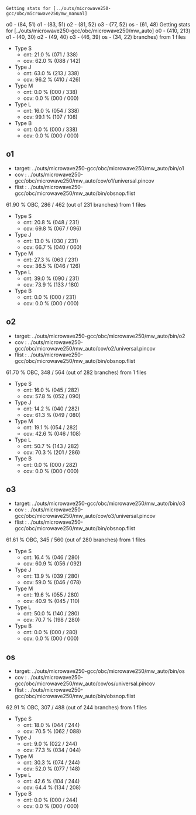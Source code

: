 	Getting stats for [../outs/microwave250-gcc/obc/microwave250/mw_manual]
o0 - (84, 51)
o1 - (83, 51)
o2 - (81, 52)
o3 - (77, 52)
os - (61, 48)
	Getting stats for [../outs/microwave250-gcc/obc/microwave250/mw_auto]
o0 - (410, 213)
o1 - (40, 30)
o2 - (49, 40)
o3 - (46, 39)
os - (34, 22)
 branches) from 1 files

- Type S
	- cnt: 21.0 % (071 / 338)
	- cov: 62.0 % (088 / 142)
- Type J
	- cnt: 63.0 % (213 / 338)
	- cov: 96.2 % (410 / 426)
- Type M
	- cnt: 0.0 % (000 / 338)
	- cov: 0.0 % (000 / 000)
- Type L
	- cnt: 16.0 % (054 / 338)
	- cov: 99.1 % (107 / 108)
- Type B
	- cnt: 0.0 % (000 / 338)
	- cov: 0.0 % (000 / 000)


o1
--

- target: ../outs/microwave250-gcc/obc/microwave250/mw_auto/bin/o1
- cov   : ../outs/microwave250-gcc/obc/microwave250/mw_auto/cov/o1/universal.pincov
- flist : ../outs/microwave250-gcc/obc/microwave250/mw_auto/bin/obsnop.flist

61.90 % OBC, 286 / 462 (out of 231 branches) from 1 files

- Type S
	- cnt: 20.8 % (048 / 231)
	- cov: 69.8 % (067 / 096)
- Type J
	- cnt: 13.0 % (030 / 231)
	- cov: 66.7 % (040 / 060)
- Type M
	- cnt: 27.3 % (063 / 231)
	- cov: 36.5 % (046 / 126)
- Type L
	- cnt: 39.0 % (090 / 231)
	- cov: 73.9 % (133 / 180)
- Type B
	- cnt: 0.0 % (000 / 231)
	- cov: 0.0 % (000 / 000)


o2
--

- target: ../outs/microwave250-gcc/obc/microwave250/mw_auto/bin/o2
- cov   : ../outs/microwave250-gcc/obc/microwave250/mw_auto/cov/o2/universal.pincov
- flist : ../outs/microwave250-gcc/obc/microwave250/mw_auto/bin/obsnop.flist

61.70 % OBC, 348 / 564 (out of 282 branches) from 1 files

- Type S
	- cnt: 16.0 % (045 / 282)
	- cov: 57.8 % (052 / 090)
- Type J
	- cnt: 14.2 % (040 / 282)
	- cov: 61.3 % (049 / 080)
- Type M
	- cnt: 19.1 % (054 / 282)
	- cov: 42.6 % (046 / 108)
- Type L
	- cnt: 50.7 % (143 / 282)
	- cov: 70.3 % (201 / 286)
- Type B
	- cnt: 0.0 % (000 / 282)
	- cov: 0.0 % (000 / 000)


o3
--

- target: ../outs/microwave250-gcc/obc/microwave250/mw_auto/bin/o3
- cov   : ../outs/microwave250-gcc/obc/microwave250/mw_auto/cov/o3/universal.pincov
- flist : ../outs/microwave250-gcc/obc/microwave250/mw_auto/bin/obsnop.flist

61.61 % OBC, 345 / 560 (out of 280 branches) from 1 files

- Type S
	- cnt: 16.4 % (046 / 280)
	- cov: 60.9 % (056 / 092)
- Type J
	- cnt: 13.9 % (039 / 280)
	- cov: 59.0 % (046 / 078)
- Type M
	- cnt: 19.6 % (055 / 280)
	- cov: 40.9 % (045 / 110)
- Type L
	- cnt: 50.0 % (140 / 280)
	- cov: 70.7 % (198 / 280)
- Type B
	- cnt: 0.0 % (000 / 280)
	- cov: 0.0 % (000 / 000)


os
--

- target: ../outs/microwave250-gcc/obc/microwave250/mw_auto/bin/os
- cov   : ../outs/microwave250-gcc/obc/microwave250/mw_auto/cov/os/universal.pincov
- flist : ../outs/microwave250-gcc/obc/microwave250/mw_auto/bin/obsnop.flist

62.91 % OBC, 307 / 488 (out of 244 branches) from 1 files

- Type S
	- cnt: 18.0 % (044 / 244)
	- cov: 70.5 % (062 / 088)
- Type J
	- cnt: 9.0 % (022 / 244)
	- cov: 77.3 % (034 / 044)
- Type M
	- cnt: 30.3 % (074 / 244)
	- cov: 52.0 % (077 / 148)
- Type L
	- cnt: 42.6 % (104 / 244)
	- cov: 64.4 % (134 / 208)
- Type B
	- cnt: 0.0 % (000 / 244)
	- cov: 0.0 % (000 / 000)


